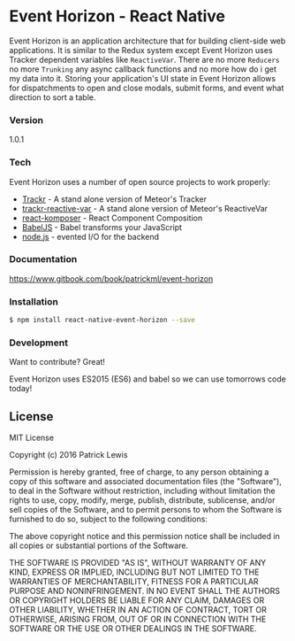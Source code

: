 # Event Horizon - React Native

Event Horizon is an application architecture that for building client-side web applications. It is similar to the Redux system except Event Horizon uses Tracker dependent variables like `ReactiveVar`. There are no more `Reducers` no more `Trunking` any async callback functions and no more how do i get my data into it. Storing your application's UI state in Event Horizon allows for dispatchments to open and close modals, submit forms, and event what direction to sort a table.

### Version
1.0.1

### Tech

Event Horizon uses a number of open source projects to work properly:

* [Trackr] - A stand alone version of Meteor's Tracker
* [trackr-reactive-var] - A stand alone version of Meteor's ReactiveVar
* [react-komposer] - React Component Composition
* [BabelJS] - Babel transforms your JavaScript
* [node.js] - evented I/O for the backend

### Documentation
https://www.gitbook.com/book/patrickml/event-horizon

### Installation

```sh
$ npm install react-native-event-horizon --save
```


### Development

Want to contribute? Great!

Event Horizon uses ES2015 (ES6) and babel so we can use tomorrows code today!

License
----

MIT License

Copyright (c) 2016 Patrick Lewis

Permission is hereby granted, free of charge, to any person obtaining a copy
of this software and associated documentation files (the "Software"), to deal
in the Software without restriction, including without limitation the rights
to use, copy, modify, merge, publish, distribute, sublicense, and/or sell
copies of the Software, and to permit persons to whom the Software is
furnished to do so, subject to the following conditions:

The above copyright notice and this permission notice shall be included in all
copies or substantial portions of the Software.

THE SOFTWARE IS PROVIDED "AS IS", WITHOUT WARRANTY OF ANY KIND, EXPRESS OR
IMPLIED, INCLUDING BUT NOT LIMITED TO THE WARRANTIES OF MERCHANTABILITY,
FITNESS FOR A PARTICULAR PURPOSE AND NONINFRINGEMENT. IN NO EVENT SHALL THE
AUTHORS OR COPYRIGHT HOLDERS BE LIABLE FOR ANY CLAIM, DAMAGES OR OTHER
LIABILITY, WHETHER IN AN ACTION OF CONTRACT, TORT OR OTHERWISE, ARISING FROM,
OUT OF OR IN CONNECTION WITH THE SOFTWARE OR THE USE OR OTHER DEALINGS IN THE
SOFTWARE.

   [Trackr]: <https://www.npmjs.com/package/trackr>
   [trackr-reactive-var]: <https://www.npmjs.com/package/trackr-reactive-var>
   [react-komposer]: <https://github.com/kadirahq/react-komposer>
   [node.js]: <http://nodejs.org>
   [BabelJS]: <http://babeljs.com>
